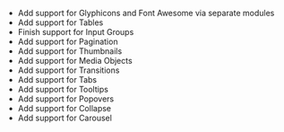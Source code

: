 * Add support for Glyphicons and Font Awesome via separate modules
* Add support for Tables
* Finish support for Input Groups
* Add support for Pagination
* Add support for Thumbnails
* Add support for Media Objects
* Add support for Transitions
* Add support for Tabs
* Add support for Tooltips
* Add support for Popovers
* Add support for Collapse
* Add support for Carousel

